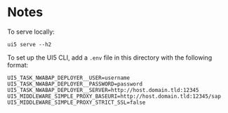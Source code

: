 # Notes

To serve locally:

```shell
ui5 serve --h2
```

To set up the UI5 CLI, add a `.env` file in this directory with the following format:

```shell
UI5_TASK_NWABAP_DEPLOYER__USER=username
UI5_TASK_NWABAP_DEPLOYER__PASSWORD=password
UI5_TASK_NWABAP_DEPLOYER__SERVER=http://host.domain.tld:12345
UI5_MIDDLEWARE_SIMPLE_PROXY_BASEURI=http://host.domain.tld:12345/sap
UI5_MIDDLEWARE_SIMPLE_PROXY_STRICT_SSL=false
```